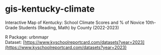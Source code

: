 # gis-kentucky-climate
Interactive Map of Kentucky: School Climate Scores and % of Novice 10th-Grade Students (Reading, Math) by County (2022-2023)

R Package: urbnmapr 
<br>
Dataset: [https://www.kyschoolreportcard.com/datasets?year=2023](https://www.kyschoolreportcard.com/datasets?year=2023)

